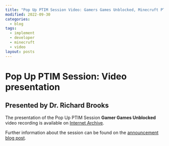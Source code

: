 ```yaml
---
title: "Pop Up PTIM Session Video: Gamers Games Unblocked, Minecruft PT"
modified: 2022-09-30
categories:
  - blog
tags:
  - implement
  - developer
  - minecruft
  - video
layout: posts
---
```


# Pop Up PTIM Session: Video presentation

## Presented by Dr. Richard Brooks

The presentation of the Pop Up PTIM Session **Gamer Games Unblocked** video
recording is available on [Internet
Archive](https://archive.org/details/popup-ptim-gamer-games).

Further information about the session can be found on the [announcement blog
post](/blog/popup-ptim-minecruft-announcement/).
